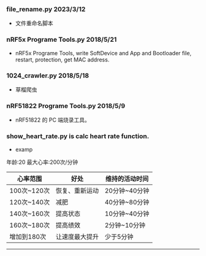 ### file_rename.py	2023/3/12
- 文件重命名脚本

### nRF5x Programe Tools.py	2018/5/21
- nRF5x Programe Tools, write SoftDevice and App and Bootloader file, restart, protection, get MAC address.

### 1024_crawler.py 2018/5/18
- 草榴爬虫

### nRF51822 Programe Tools.py 2018/5/9
- nRF51822 的 PC 端烧录工具。

### show_heart_rate.py is calc heart rate function.
- examp

年龄:20 最大心率:200次/分钟

|心率范围|好处|维持的活动时间|
|---|---|---|
|100次~120次|恢复、重新运动|20分钟~40分钟|
|120次~140次|减肥|40分钟~80分钟|
|140次~160次|提高状态|10分钟~40分钟|
|160次~180次|提高绩效|2分钟~10分钟|
|增加到180次|让速度最大提升|少于5分钟|

---
